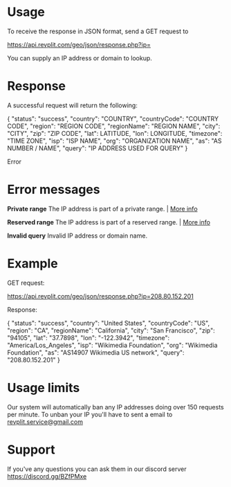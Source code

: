 # Usage

To receive the response in JSON format, send a GET request to

https://api.revplit.com/geo/json/response.php?ip=

You can supply an IP address or domain to lookup.

# Response

A successful request will return the following:

{
"status": "success",
"country": "COUNTRY",
"countryCode": "COUNTRY CODE",
"region": "REGION CODE",
"regionName": "REGION NAME",
"city": "CITY",
"zip": "ZIP CODE",
"lat": LATITUDE,
"lon": LONGITUDE,
"timezone": "TIME ZONE",
"isp": "ISP NAME",
"org": "ORGANIZATION NAME",
"as": "AS NUMBER / NAME",
"query": "IP ADDRESS USED FOR QUERY"
}

Error 

# Error messages

<b>Private range</b>	The IP address is part of a private range. | <a href="https://en.wikipedia.org/wiki/Private_network#Private_use_of_other_reserved_addresses">More info</a>

<b>Reserved range</b>	The IP address is part of a reserved range. | <a href="https://en.wikipedia.org/wiki/Private_network#Private_use_of_other_reserved_addresses">More info</a>

<b>Invalid query</b>	Invalid IP address or domain name.

# Example

GET request:

https://api.revplit.com/geo/json/response.php?ip=208.80.152.201

Response:

{
"status": "success",
"country": "United States",
"countryCode": "US",
"region": "CA",
"regionName": "California",
"city": "San Francisco",
"zip": "94105",
"lat": "37.7898",
"lon": "-122.3942",
"timezone": "America\/Los_Angeles",
"isp": "Wikimedia Foundation",
"org": "Wikimedia Foundation",
"as": "AS14907 Wikimedia US network",
"query": "208.80.152.201"
}

# Usage limits

Our system will automatically ban any IP addresses doing over 150 requests per minute. To unban your IP you'll have to sent a email to revplit.service@gmail.com

# Support

If you've any questions you can ask them in our discord server https://discord.gg/BZfPMxe
